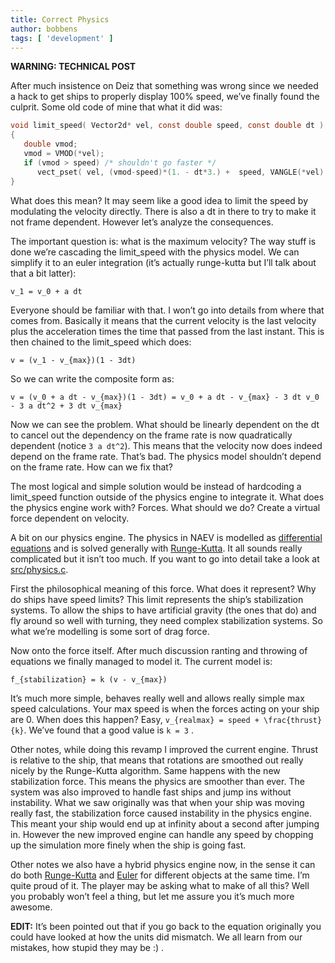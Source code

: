 ```yaml
---
title: Correct Physics
author: bobbens
tags: [ 'development' ]
---
```


**WARNING: TECHNICAL POST**

After much insistence on Deiz that something was wrong since we needed a hack to get ships to properly display 100% speed, we’ve finally found the culprit. Some old code of mine that what it did was:

```c
void limit_speed( Vector2d* vel, const double speed, const double dt )
{
   double vmod;
   vmod = VMOD(*vel);
   if (vmod > speed) /* shouldn't go faster */
      vect_pset( vel, (vmod-speed)*(1. - dt*3.) +  speed, VANGLE(*vel) );
}
```

What does this mean? It may seem like a good idea to limit the speed by modulating the velocity directly. There is also a dt in there to try to make it not frame dependent. However let’s analyze the consequences.

The important question is: what is the maximum velocity? The way stuff is done we’re cascading the limit_speed with the physics model. We can simplify it to an euler integration (it’s actually runge-kutta but I’ll talk about that a bit latter):

`v_1 = v_0 + a dt`

Everyone should be familiar with that. I won’t go into details from where that comes from. Basically it means that the current velocity is the last velocity plus the acceleration times the time that passed from the last instant. This is then chained to the limit_speed which does:

`v = (v_1 - v_{max})(1 - 3dt)`

So we can write the composite form as:

`v = (v_0 + a dt - v_{max})(1 - 3dt) = v_0 + a dt - v_{max} - 3 dt v_0 - 3 a dt^2 + 3 dt v_{max}`

Now we can see the problem. What should be linearly dependent on the dt to cancel out the dependency on the frame rate is now quadratically dependent (notice `3 a dt^2`). This means that the velocity now does indeed depend on the frame rate. That’s bad. The physics model shouldn’t depend on the frame rate. How can we fix that?

The most logical and simple solution would be instead of hardcoding a limit_speed function outside of the physics engine to integrate it. What does the physics engine work with? Forces. What should we do? Create a virtual force dependent on velocity.

A bit on our physics engine. The physics in NAEV is modelled as [differential equations](https://en.wikipedia.org/wiki/Differential_equation) and is solved generally with [Runge-Kutta](https://en.wikipedia.org/wiki/Runge-kutta). It all sounds really complicated but it isn’t too much. If you want to go into detail take a look at [src/physics.c](https://github.com/naev/naev/blob/main/src/physics.c).

First the philosophical meaning of this force. What does it represent? Why do ships have speed limits? This limit represents the ship’s stabilization systems. To allow the ships to have artificial gravity (the ones that do) and fly around so well with turning, they need complex stabilization systems. So what we’re modelling is some sort of drag force.

Now onto the force itself. After much discussion ranting and throwing of equations we finally managed to model it. The current model is:

`f_{stabilization} = k (v - v_{max})`

It’s much more simple, behaves really well and allows really simple max speed calculations. Your max speed is when the forces acting on your ship are 0. When does this happen? Easy, `v_{realmax} = speed + \frac{thrust}{k}`. We’ve found that a good value is `k = 3` .

Other notes, while doing this revamp I improved the current engine. Thrust is relative to the ship, that means that rotations are smoothed out really nicely by the Runge-Kutta algorithm. Same happens with the new stabilization force. This means the physics are smoother than ever. The system was also improved to handle fast ships and jump ins without instability. What we saw originally was that when your ship was moving really fast, the stabilization force caused instability in the physics engine. This meant your ship would end up at infinity about a second after jumping in. However the new improved engine can handle any speed by chopping up the simulation more finely when the ship is going fast.

Other notes we also have a hybrid physics engine now, in the sense it can do both [Runge-Kutta](https://en.wikipedia.org/wiki/Runge-kutta) and [Euler](https://en.wikipedia.org/wiki/Euler_method) for different objects at the same time. I’m quite proud of it. The player may be asking what to make of all this? Well you probably won’t feel a thing, but let me assure you it’s much more awesome.

**EDIT:** It’s been pointed out that if you go back to the equation originally you could have looked at how the units did mismatch. We all learn from our mistakes, how stupid they may be :) .
